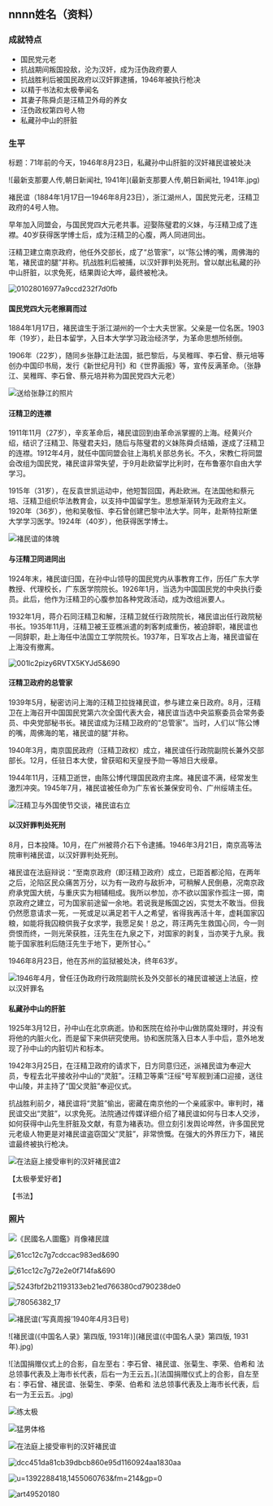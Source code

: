 ## nnnn姓名（资料）

### 成就特点

- 国民党元老
- 抗战期间叛国投敌，沦为汉奸，成为汪伪政府要人
- 抗战胜利后被国民政府以汉奸罪逮捕，1946年被执行枪决
- 以精于书法和太极拳闻名
- 其妻子陈舜贞是汪精卫外母的养女
- 汪伪政权第四号人物
- 私藏孙中山的肝脏


### 生平

标题：71年前的今天，1946年8月23日，私藏孙中山肝脏的汉奸褚民谊被处决

![最新支那要人传,朝日新闻社, 1941年](最新支那要人传,朝日新闻社, 1941年.jpg)

褚民谊（1884年1月17日—1946年8月23日），浙江湖州人，国民党元老，汪精卫政府的4号人物。

早年加入同盟会，与国民党四大元老共事。迎娶陈璧君的义妹，与汪精卫成了连襟。40岁获得医学博士后，成为汪精卫的心腹，两人同进同出。

汪精卫建立南京政府，他任外交部长，成了“总管家”，以“陈公博的嘴，周佛海的笔，褚民谊的腿”并称。抗战胜利后被捕，以汉奸罪判处死刑。曾以献出私藏的孙中山肝脏，以求免死，结果舆论大哗，最终被枪决。

![01028016977a9ccd232f7d0fb](01028016977a9ccd232f7d0fb.jpg)



#### 国民党四大元老擦肩而过

1884年1月17日，褚民谊生于浙江湖州的一个士大夫世家。父亲是一位名医。1903年（19岁），赴日本留学，入日本大学学习政治经济学，为革命思想所倾倒。

1906年（22岁），随同乡张静江赴法国，抵巴黎后，与吴稚晖、李石曾、蔡元培等创办中国印书局，发行《新世纪月刊》和《世界画报》等，宣传反满革命。（张静江、吴稚晖、李石曾、蔡元培并称为国民党四大元老）

![送给张静江的照片](送给张静江的照片.jpeg)

#### 汪精卫的连襟

1911年11月（27岁），辛亥革命后，褚民谊回到由革命派掌握的上海。经黄兴介绍，结识了汪精卫、陈璧君夫妇，随后与陈璧君的义妹陈舜贞结婚，遂成了汪精卫的连襟。1912年4月，就任中国同盟会驻上海机关部总务长。不久，宋教仁将同盟会改组为国民党，褚民谊非常失望，于9月赴欧留学比利时，在布鲁塞尔自由大学学习。

1915年（31岁），在反袁世凯运动中，他短暂回国，再赴欧洲。在法国他和蔡元培、汪精卫组织华法教育会，以支持中国留学生。思想渐渐转为无政府主义。1920年（36岁），他和吴敬恒、李石曾创建巴黎中法大学。同年，赴斯特拉斯堡大学学习医学。1924年（40岁），他获得医学博士。

![褚民谊的体魄](褚民谊的体魄.jpeg)



#### 与汪精卫同进同出

1924年末，褚民谊归国，在孙中山领导的国民党内从事教育工作，历任广东大学教授、代理校长，广东医学院院长。1926年1月，当选为中国国民党的中央执行委员。此后，他作为汪精卫的心腹参加各种党政活动，成为改组派要人。

1932年1月，蒋介石同汪精卫和解，汪精卫就任行政院院长，褚民谊出任行政院秘书长。1935年11月，汪精卫被王亚樵派遣的刺客刺成重伤，被迫辞职，褚民谊也一同辞职，赴上海任中法国立工学院院长。1937年，日军攻占上海，褚民谊留在上海没有撤离。

![001lc2pizy6RVTX5KYJd5&690](001lc2pizy6RVTX5KYJd5&690.jpeg)

#### 汪精卫政府的总管家

1939年5月，秘密访问上海的汪精卫拉拢褚民谊，参与建立亲日政府。8月，汪精卫在上海召开中国国民党第六次全国代表大会，褚民谊当选中央监察委员会常务委员、中央党部秘书长。褚民谊成为汪精卫政府的“总管家”。当时，人们以“陈公博的嘴，周佛海的笔，褚民谊的腿”并称。

1940年3月，南京国民政府（汪精卫政权）成立，褚民谊任行政院副院长兼外交部部长。12月，任驻日本大使，曾获昭和天皇授予勋一等旭日大绶章。

1944年11月，汪精卫逝世，由陈公博代理国民政府主席。褚民谊不满，经常发生激烈冲突。1945年7月，褚民谊被任命为广东省长兼保安司令、广州绥靖主任。

![汪精卫与外国使节交谈，褚民谊右立](汪精卫与外国使节交谈，褚民谊右立.jpg)

#### 以汉奸罪判处死刑

8月，日本投降。10月，在广州被蒋介石下令逮捕。1946年3月21日，南京高等法院审判褚民谊，以汉奸罪判处死刑。

褚民谊在法庭辩说：“至南京政府（即汪精卫政府）成立，已距首都沦陷，在两年之后，沦陷区民众痛苦万分，以为有一政府与敌折冲，可稍解人民倒悬，况南京政府承党国大统，与重庆实为相辅相成。我所以参加，亦不欲以国家作孤注一掷，南京政府之建立，可为国家前途留一余地。若说我是叛国之凶，实觉太不敢当。但我仍然愿意请求一死，一死或足以满足若干人之希望，省得我再活十年，虚耗国家囚粮，如能将我囚粮供我子女求学，我愿足矣！总之，蒋汪两先生救国心同，今一则赍恨而终，一则光荣获胜，汪先生在九泉之下，对国家的剥复，当亦笑于九泉。我能于国家胜利后随汪先生于地下，更所甘心。”

1946年8月23日，他在苏州的监狱被处决，终年63岁。

![1946年4月，曾任汪伪政府行政院副院长及外交部长的褚民谊被送上法庭，控以汉奸罪名](1946年4月，曾任汪伪政府行政院副院长及外交部长的褚民谊被送上法庭，控以汉奸罪名.jpg)

#### 私藏孙中山的肝脏

1925年3月12日，孙中山在北京病逝。协和医院在给孙中山做防腐处理时，并没有将他的内脏火化，而是留下来供研究使用。协和医院落入日本人手中后，意外地发现了孙中山的内脏切片和标本。

1942年3月25日，在汪精卫政府的请求下，日方同意归还，派褚民谊为奉迎大员，专程去北平接收孙中山的“灵脏”。汪精卫等乘“汪绥”号军舰到浦口迎接，送往中山陵，并主持了“国父灵脏”奉迎仪式。

抗战胜利前夕，褚民谊将“灵脏”偷出，密藏在南京他的一个亲戚家中。审判时，褚民谊交出“灵脏”，以求免死。法院通过传媒详细介绍了褚民谊如何与日本人交涉，如何获得中山先生肝脏及文献，有意为褚表功。但立刻引发舆论哗然，许多国民党元老级人物更是对褚民谊盗窃国父“灵脏”，非常愤慨。在强大的外界压力下，褚民谊最终被执行枪决。

![在法庭上接受审判的汉奸褚民谊2](在法庭上接受审判的汉奸褚民谊2.png)





【太极拳爱好者】

【书法】



### 照片



![《民國名人圖鑑》肖像褚民誼](《民國名人圖鑑》肖像褚民誼.jpg)





![61cc12c7g7cdccac983ed&690](61cc12c7g7cdccac983ed&690.jpeg)

![61cc12c7g72e2e0f714fa&690](61cc12c7g72e2e0f714fa&690.jpeg)





![5243fbf2b21193133eb21ed766380cd790238de0](5243fbf2b21193133eb21ed766380cd790238de0.jpg)

![78056382_17](78056382_17.jpg)



![褚民谊(‘写真周报’1940年4月3日号)](褚民谊(‘写真周报’1940年4月3日号).JPG)

![褚民谊(《中国名人录》第四版, 1931年)](褚民谊(《中国名人录》第四版, 1931年).jpg)



![法国捐赠仪式上的合影，自左至右：李石曾、褚民谊、张菊生、李荣、伯希和  法总领事代表及上海市长代表，后右一为王云五。](法国捐赠仪式上的合影，自左至右：李石曾、褚民谊、张菊生、李荣、伯希和  法总领事代表及上海市长代表，后右一为王云五。.jpg)

![练太极](练太极.jpg)

![猛男体格](猛男体格.jpeg)





![在法庭上接受审判的汉奸褚民谊](在法庭上接受审判的汉奸褚民谊.jpg)

![dcc451da81cb39dbcb860e95d1160924aa1830aa](dcc451da81cb39dbcb860e95d1160924aa1830aa.jpg)

![u=1392288418,1455060763&fm=214&gp=0](u=1392288418,1455060763&fm=214&gp=0.jpg)

![art49520180](art49520180.jpg)

